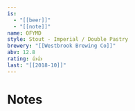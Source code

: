 ```yaml
---
is:
  - "[[beer]]"
  - "[[note]]"
name: OFYMD
style: Stout - Imperial / Double Pastry
brewery: "[[Westbrook Brewing Co]]"
abv: 12.8
rating: 👍👍
last: "[[2018-10]]"
---
```

# Notes

